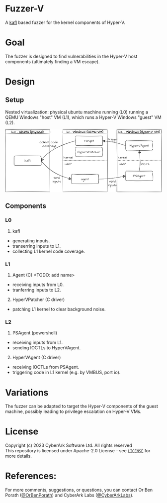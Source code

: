 # Fuzzer-V

A [kafl](https://github.com/RUB-SysSec/kAFL) based fuzzer for the kernel components of Hyper-V.

# Goal
The fuzzer is designed to find vulnerabilities in the Hyper-V host components (ultimately finding a VM escape).

# Design

## Setup
Nested virtualization: physical ubuntu machine running (L0) running a QEMU Windows "host" VM (L1), which runs a Hyper-V Windows "guest" VM (L2).

![image info](/pictures/HyperVFuzz.drawio.png)

## Components
### L0
1. kafl
- generating inputs.
- transerring inputs to L1.
- collecting L1 kernel code coverage. 

### L1
1. Agent (C) <TODO: add name>
- receiving inputs from L0.
- tranferring inputs to L2.
2. HyperVPatcher (C driver)
- patching L1 kernel to clear background noise.

### L2
1. PSAgent (powershell)
- receiving inputs from L1.
- sending IOCTLs to HyperVAgent.
2. HyperVAgent (C driver)
- receiving IOCTLs from PSAgent.
- triggering code in L1 kernel (e.g. by VMBUS, port io).



# Variations
The fuzzer can be adapted to target the Hyper-V components of the guest machine, possibly leading to privilege escalation on Hyper-V VMs.

# License
Copyright (c) 2023 CyberArk Software Ltd. All rights reserved  
This repository is licensed under  Apache-2.0 License - see [`LICENSE`](LICENSE) for more details.


# References:
For more comments, suggestions, or questions, you can contact Or Ben Porath ([@OrBenPorath](https://twitter.com/OrBenPorath)) and CyberArk Labs ([@CyberArkLabs](https://twitter.com/CyberarkLabs)).
